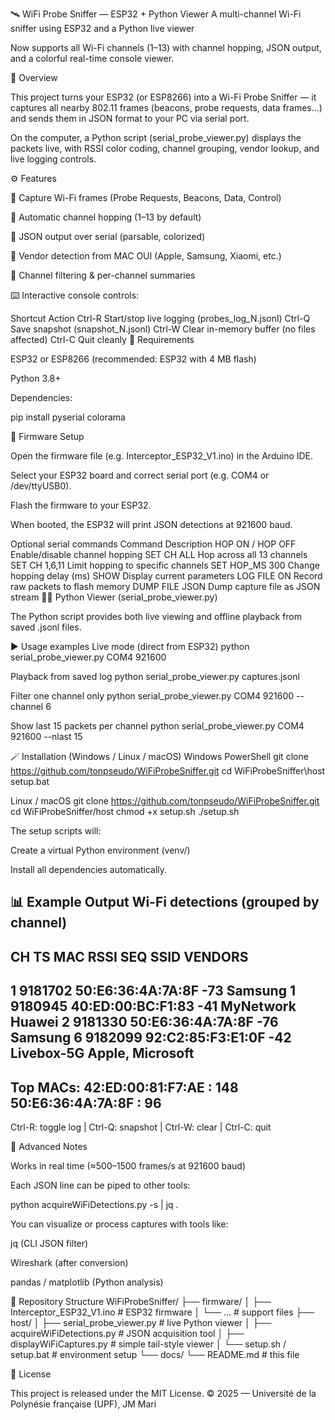 🛰️ WiFi Probe Sniffer — ESP32 + Python Viewer
A multi-channel Wi-Fi sniffer using ESP32 and a Python live viewer

Now supports all Wi-Fi channels (1–13) with channel hopping, JSON output, and a colorful real-time console viewer.

🧩 Overview

This project turns your ESP32 (or ESP8266) into a Wi-Fi Probe Sniffer —
it captures all nearby 802.11 frames (beacons, probe requests, data frames...)
and sends them in JSON format to your PC via serial port.

On the computer, a Python script (serial_probe_viewer.py) displays the packets live,
with RSSI color coding, channel grouping, vendor lookup, and live logging controls.

⚙️ Features

📡 Capture Wi-Fi frames (Probe Requests, Beacons, Data, Control)

🔀 Automatic channel hopping (1–13 by default)

💾 JSON output over serial (parsable, colorized)

🧠 Vendor detection from MAC OUI (Apple, Samsung, Xiaomi, etc.)

🧮 Channel filtering & per-channel summaries

⌨️ Interactive console controls:

Shortcut	Action
Ctrl-R	Start/stop live logging (probes_log_N.jsonl)
Ctrl-Q	Save snapshot (snapshot_N.jsonl)
Ctrl-W	Clear in-memory buffer (no files affected)
Ctrl-C	Quit cleanly
🧰 Requirements

ESP32 or ESP8266 (recommended: ESP32 with 4 MB flash)

Python 3.8+

Dependencies:

pip install pyserial colorama

🧠 Firmware Setup

Open the firmware file (e.g. Interceptor_ESP32_V1.ino) in the Arduino IDE.

Select your ESP32 board and correct serial port (e.g. COM4 or /dev/ttyUSB0).

Flash the firmware to your ESP32.

When booted, the ESP32 will print JSON detections at 921600 baud.

Optional serial commands
Command	Description
HOP ON / HOP OFF	Enable/disable channel hopping
SET CH ALL	Hop across all 13 channels
SET CH 1,6,11	Limit hopping to specific channels
SET HOP_MS 300	Change hopping delay (ms)
SHOW	Display current parameters
LOG FILE ON	Record raw packets to flash memory
DUMP FILE JSON	Dump capture file as JSON stream
🧑‍💻 Python Viewer (serial_probe_viewer.py)

The Python script provides both live viewing and offline playback from saved .jsonl files.

▶️ Usage examples
Live mode (direct from ESP32)
python serial_probe_viewer.py COM4 921600

Playback from saved log
python serial_probe_viewer.py captures.jsonl

Filter one channel only
python serial_probe_viewer.py COM4 921600 --channel 6

Show last 15 packets per channel
python serial_probe_viewer.py COM4 921600 --nlast 15

🪄 Installation (Windows / Linux / macOS)
Windows PowerShell
git clone https://github.com/tonpseudo/WiFiProbeSniffer.git
cd WiFiProbeSniffer\host
setup.bat

Linux / macOS
git clone https://github.com/tonpseudo/WiFiProbeSniffer.git
cd WiFiProbeSniffer/host
chmod +x setup.sh
./setup.sh


The setup scripts will:

Create a virtual Python environment (venv/)

Install all dependencies automatically.

📊 Example Output
Wi-Fi detections (grouped by channel)
--------------------------------------------------------------------------------------------------------------
CH  TS       MAC                  RSSI   SEQ   SSID                  VENDORS
--------------------------------------------------------------------------------------------------------------
1   9181702  50:E6:36:4A:7A:8F    -73          <hidden>             Samsung
1   9180945  40:ED:00:BC:F1:83    -41          MyNetwork            Huawei
2   9181330  50:E6:36:4A:7A:8F    -76          <hidden>             Samsung
6   9182099  92:C2:85:F3:E1:0F    -42          Livebox-5G           Apple, Microsoft
--------------------------------------------------------------------------------------------------------------
Top MACs:
  42:ED:00:81:F7:AE : 148
  50:E6:36:4A:7A:8F : 96
--------------------------------------------------------------------------------------------------------------
Ctrl-R: toggle log | Ctrl-Q: snapshot | Ctrl-W: clear | Ctrl-C: quit

🧪 Advanced Notes

Works in real time (≈500–1500 frames/s at 921600 baud)

Each JSON line can be piped to other tools:

python acquireWiFiDetections.py -s | jq .


You can visualize or process captures with tools like:

jq (CLI JSON filter)

Wireshark (after conversion)

pandas / matplotlib (Python analysis)

🧱 Repository Structure
WiFiProbeSniffer/
├── firmware/
│   ├── Interceptor_ESP32_V1.ino     # ESP32 firmware
│   └── ...                          # support files
├── host/
│   ├── serial_probe_viewer.py       # live Python viewer
│   ├── acquireWiFiDetections.py     # JSON acquisition tool
│   ├── displayWiFiCaptures.py       # simple tail-style viewer
│   └── setup.sh / setup.bat         # environment setup
└── docs/
    └── README.md                    # this file

📜 License

This project is released under the MIT License.
© 2025 — Université de la Polynésie française (UPF), JM Mari
